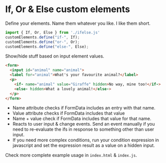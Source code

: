# If, Or & Else custom elements

Define your elements. Name them whatever you like. I like them short.

```js
import { If, Or, Else } from './ifelse.js'
customElements.define("if-", If);
customElements.define("or-", Or);
customElements.define("else-", Else);
```

Show/hide stuff based on input element values.

```html
<form>
  <input id="animal" name="animal">
  <label for="animal">What's your favourite animal?</label>
  <p>
    <if- name="animal" value="Giraffe" hidden>No way, mine too!</if->
    <else- hidden>What a lovely animal!</else->
  </p>
</form>
```

- Name attribute checks if FormData includes an entry with that name.
- Value attribute checks if FormData includes that value
- Name + value check if FormData includes that value for that name.
- Reacts to user input & change events. Send an event manually if you need to re-evaluate the ifs in response to something other than user input.
- If you need more complex conditions, run your condition expression in javascript and set the expression result as a value on a hidden input.

Check more complete example usage in `index.html` & `index.js`.
